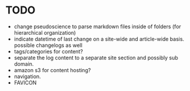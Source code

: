 # TODO

 - change pseudoscience to parse markdown files inside of folders (for hierarchical organization)
 - indicate datetime of last change on a site-wide and article-wide basis. possible changelogs as well
 - tags/categories for content?
 - separate the log content to a separate site section and possibly sub domain.
 - amazon s3 for content hosting?
 - navigation.
 - FAVICON
